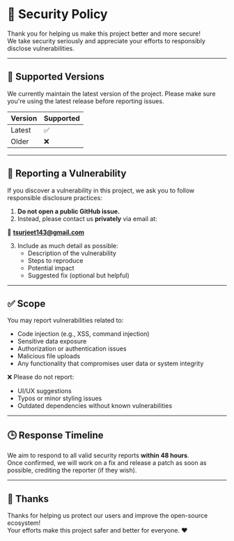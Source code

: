 # 🔐 Security Policy

Thank you for helping us make this project better and more secure!  
We take security seriously and appreciate your efforts to responsibly disclose vulnerabilities.

---

## 📅 Supported Versions

We currently maintain the latest version of the project. Please make sure you're using the latest release before reporting issues.

| Version | Supported |
| ------- | --------- |
| Latest  | ✅        |
| Older   | ❌        |

---

## 📢 Reporting a Vulnerability

If you discover a vulnerability in this project, we ask you to follow responsible disclosure practices:

1. **Do not open a public GitHub issue.**
2. Instead, please contact us **privately** via email at:

📩 **tsurjeet143@gmail.com**

3. Include as much detail as possible:
   - Description of the vulnerability
   - Steps to reproduce
   - Potential impact
   - Suggested fix (optional but helpful)

---

## ✅ Scope

You may report vulnerabilities related to:

- Code injection (e.g., XSS, command injection)
- Sensitive data exposure
- Authorization or authentication issues
- Malicious file uploads
- Any functionality that compromises user data or system integrity

❌ Please do not report:

- UI/UX suggestions
- Typos or minor styling issues
- Outdated dependencies without known vulnerabilities

---

## 🕒 Response Timeline

We aim to respond to all valid security reports **within 48 hours**.  
Once confirmed, we will work on a fix and release a patch as soon as possible, crediting the reporter (if they wish).

---

## 🙏 Thanks

Thanks for helping us protect our users and improve the open-source ecosystem!  
Your efforts make this project safer and better for everyone. ❤️
